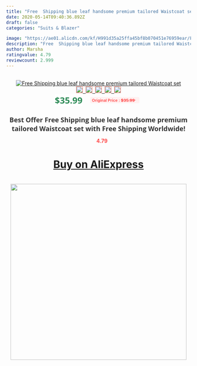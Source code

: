 ```yaml
---
title: "Free  Shipping blue leaf handsome premium tailored Waistcoat set"
date: 2020-05-14T09:40:36.892Z
draft: false
categories: "Suits & Blazer"

image: "https://ae01.alicdn.com/kf/H991d35a25ffa45bf8b070451e76959ear/Free-Shipping-blue-leaf-handsome-premium-tailored-Waistcoat-set.jpg"
description: "Free  Shipping blue leaf handsome premium tailored Waistcoat set"
author: Marsha
ratingvalue: 4.79
reviewcount: 2.999
---
```

<br>
<div style="text-align: center;">
<a href="https://s.click.aliexpress.com/e/_ASxwW1" target="_blank" rel="nofollow noopener noreferrer"><img alt="Free  Shipping blue leaf handsome premium tailored Waistcoat set" class="magnifier-image" src="https://ae01.alicdn.com/kf/H991d35a25ffa45bf8b070451e76959ear/Free-Shipping-blue-leaf-handsome-premium-tailored-Waistcoat-set.jpg_640x640.jpg">
<br>
<img style="border:1px solid salmon" src="https://ae01.alicdn.com/kf/H991d35a25ffa45bf8b070451e76959ear/Free-Shipping-blue-leaf-handsome-premium-tailored-Waistcoat-set.jpg_120x120.jpg">&nbsp;&nbsp;<img style="border:1px solid salmon" src="_120x120.jpg">&nbsp;&nbsp;<img style="border:1px solid salmon" src="_120x120.jpg">&nbsp;&nbsp;<img style="border:1px solid salmon" src="_120x120.jpg">&nbsp;&nbsp;<img style="border:1px solid salmon" src="_120x120.jpg"></a></div><br0>
<div style="text-align: center;"><span style="background-color: white; border: 0px; box-sizing: border-box; color: seagreen; display: inline-block; font-family: &quot;open sans&quot; , &quot;arial&quot; , &quot;helvetica&quot; , sans-serif , &quot;heiti&quot;; font-size: 24px; font-stretch: inherit; font-weight: 700; line-height: inherit; margin: 0px 10px 0px 0px; padding: 0px; vertical-align: middle;">$35.99 </span>
<span style="background: rgb(255 , 241 , 241); border-radius: 3px; border: 0px; box-sizing: border-box; color: #ff4747; display: inline-block; font-family: inherit; font-size: 12px; font-stretch: inherit; font-style: inherit; font-variant: inherit; font-weight: 600; line-height: inherit; margin: 0px; padding: 2px 5px; transform: scale(0.9); vertical-align: middle;">Original Price : <b style="text-decoration: line-through;">$35.99 </b> &nbsp;&nbsp;</span></div>
<h1 style="color: #333333; display: inline-block; font-family: &quot;open sans&quot; , &quot;arial&quot; , &quot;helvetica&quot; , sans-serif , &quot;heiti&quot;; font-size: 18px; font-stretch: inherit; font-weight: 700; text-align: center;">Best Offer Free  Shipping blue leaf handsome premium tailored Waistcoat set with Free Shipping Worldwide!</h1>
<div style="color: #ff4747; text-align: center;">
<img src="https://4.bp.blogspot.com/-M0ZcTcb-5uY/XleCXlxnR4I/AAAAAAAAAEc/OrjgMkXV1oMQFaCRZj5HQwOCBcu3w1FegCPcBGAYYCw/s1600/star.png" style="height: 15px;">&nbsp;<b>4.79</b></div>
<div class="button_cont" align="center"><a class="buynow_a" href="https://s.click.aliexpress.com/e/_ASxwW1" target="_blank" rel="nofollow noopener noreferrer"><H1>Buy on AliExpress</H1></a></div><br>
<div class="separator" style="clear: both; text-align: center;">
<img src="https://lh3.googleusercontent.com/-pTy5HemUv9M/XlePHvY0dAI/AAAAAAAAAE4/0nX5iRUoIWY8eMW9Dpxeirr157OZliDIgCLcBGAsYHQ/s1600/badge.gif" width="480">
</div>
